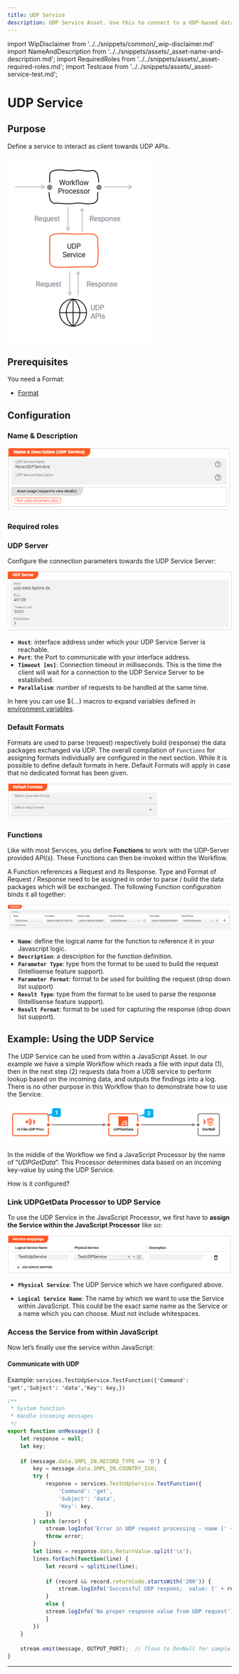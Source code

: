 ```yaml
---
title: UDP Service
description: UDP Service Asset. Use this to connect to a UDP-based data source.
---
```


import WipDisclaimer from '../../snippets/common/_wip-disclaimer.md'
import NameAndDescription from '../../snippets/assets/_asset-name-and-description.md';
import RequiredRoles from '../../snippets/assets/_asset-required-roles.md';
import Testcase from '../../snippets/assets/_asset-service-test.md';

# UDP Service

## Purpose

Define a service to interact as client towards UDP APIs.

![](./.asset-service-udp_images/1718104827977.png "Asset Dependency Graph (Service UDP)")

## Prerequisites

You need a Format:

* [Format](../formats)

## Configuration

### Name & Description

![](./.asset-service-udp_images/1718035266183.png)

<NameAndDescription></NameAndDescription>

### Required roles

<RequiredRoles></RequiredRoles>

### UDP Server

Configure the connection parameters towards the UDP Service Server: 

![](./.asset-service-udp_images/1718118385473.png "UDP Service Server Settings")

* **`Host`**: interface address under which your UDP Service Server is reachable.
* **`Port`**: the Port to communicate with your interface address.
* **`Timeout [ms]`**: Connection timeout in milliseconds. This is the time the client will wait for a connection to the UDP Service Server to be established.
* **`Parallelism`**: number of requests to be handled at the same time.

In here you can use $\{...\} macros to expand variables defined in [environment variables](../resources/asset-resource-environment).

### Default Formats

Formats are used to parse (request) respectively build (response) the data packages exchanged via UDP. 
The overall compilation of `Functions` for assigning formats individually are configured in the next section. While it is possible to define default formats in here.
Default Formats will apply in case that no dedicated format has been given.

![](./.asset-service-udp_images/1718123307446.png)

### Functions

Like with most Services, you define **Functions** to work with the UDP-Server provided API(s).
These Functions can then be invoked within the Workflow.

A Function references a Request and its Response. 
Type and Format of Request / Response need to be assigned in order to parse / build the data packages which will be exchanged. The following Function configuration binds it all together: 

![](./.asset-service-udp_images/1718123368804.png)

* **`Name`**: define the logical name for the function to reference it in your Javascript logic.
* **`Description`**: a description for the function definition.
* **`Parameter Type`**: type from the format to be used to build the request (Intellisense feature support). 
* **`Parameter Format`**: format to be used for building the request (drop down list support)
* **`Result Type`**: type from the format to be used to parse the response (Intellisense feature support).
* **`Result Format`**: format to be used for capturing the response (drop down list support).

## Example: Using the UDP Service

The UDP Service can be used from within a JavaScript Asset.
In our example we have a simple Workflow which reads a file with input data (1), then in the next step (2) requests data from a UDB service to perform lookup based on the incoming data,
and outputs the findings into a log.
There is no other purpose in this Workflow than to demonstrate how to use the Service.

![](./.asset-service-udp_images/1718375340264.png "Example Workflow (Service UDP)")

In the middle of the Workflow we find a JavaScript Processor by the name of “_UDPGetData_”.
This Processor determines data based on an incoming key-value by using the UDP Service.

How is it configured?

### Link UDPGetData Processor to UDP Service

To use the UDP Service in the JavaScript Processor, we first have to **assign the Service within the JavaScript
Processor** like so:

![](./.asset-service-udp_images/1718375667102.png "Link Service to JavaScript Asset (Service UDP)")

* **`Physical Service`**: The UDP Service which we have configured above.

* **`Logical Service Name`**: The name by which we want to use the Service within JavaScript. This could be the
  exact same name as the Service or a name which you can choose. Must not include whitespaces.

### Access the Service from within JavaScript

Now let’s finally use the service within JavaScript:

#### Communicate with UDP

Example: `services.TestUdpService.TestFunction({'Command': 'get','Subject': 'data','Key': key,})`

```javascript
/**
 * System function
 * Handle incoming messages
 */
export function onMessage() {
    let response = null;
    let key;

    if (message.data.SMPL_IN.RECORD_TYPE == 'D') {
        key = message.data.SMPL_IN.COUNTRY_ISO;
        try {
            response = services.TestUdpService.TestFunction({
                'Command': 'get',
                'Subject': 'data',
                'Key': key,
            })
        } catch (error) {
            stream.logInfo('Error in UDP request processing - name [' + error.name + '] and message [' + error.message + ']');
            throw error;
        }
        let lines = response.data.ReturnValue.split('\n');
        lines.forEach(function(line) {
            let record = splitLine(line);

            if (record && record.returnCode.startsWith('200')) {
                stream.logInfo('Successful UDP respons;  value: [' + record.value + '] - retrieved from key: [' + key + ']');
            }
            else {
            stream.logInfo('No proper response value from UDP request'); 
            }
        })
    }

    stream.emit(message, OUTPUT_PORT);  // flows to DevNull for sample purposes
}
```

<Testcase></Testcase>

---

<WipDisclaimer></WipDisclaimer>
